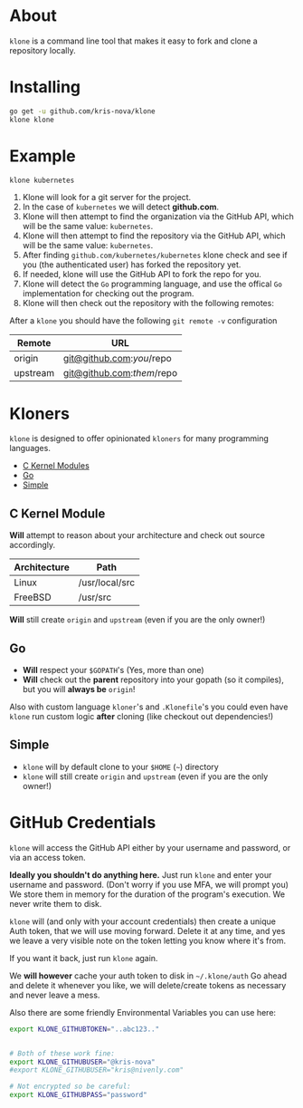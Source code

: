 # About

`klone` is a command line tool that makes it easy to fork and clone a repository locally.

# Installing

```bash
go get -u github.com/kris-nova/klone
klone klone
```

# Example

```bash
klone kubernetes
```

1. Klone will look for a git server for the project.
2. In the case of `kubernetes` we will detect **github.com**.
3. Klone will then attempt to find the organization via the GitHub API, which will be the same value: `kubernetes`.
4. Klone will then attempt to find the repository via the GitHub API, which will be the same value: `kubernetes`.
5. After finding `github.com/kubernetes/kubernetes` klone check and see if you (the authenticated user) has forked the repository yet.
6. If needed, klone will use the GitHub API to fork the repo for you.
7. Klone will detect the `Go` programming language, and use the offical `Go` implementation for checking out the program.
8. Klone will then check out the repository with the following remotes:


After a `klone` you should have the following `git remote -v` configuration

| Remote        | URL                                         |
| ------------- | ------------------------------------------- |
| origin        | git@github.com:$you/$repo                 |
| upstream      | git@github.com:$them/$repo                |

# Kloners

`klone` is designed to offer opinionated `kloners` for many programming languages.

 - [C Kernel Modules](https://github.com/kris-nova/klone#c-kernel-module)
 - [Go](https://github.com/kris-nova/klone#go)
 - [Simple](https://github.com/kris-nova/klone#simple)

## C Kernel Module

 **Will** attempt to reason about your architecture and check out source accordingly.

| Architecture  | Path                                        |
| ------------- | ------------------------------------------- |
| Linux         | /usr/local/src                              |
| FreeBSD       | /usr/src                                    |

**Will** still create `origin` and `upstream` (even if you are the only owner!)

## Go

 - **Will** respect your `$GOPATH`'s (Yes, more than one)
 - **Will** check out the **parent** repository into your gopath (so it compiles), but you will **always be** ``origin``!


Also with custom language `kloner`'s and `.Klonefile`'s you could even have `klone` run custom logic **after** cloning (like checkout out dependencies!)

## Simple

 - `klone` will by default clone to your `$HOME` (`~`) directory
 - `klone` will still create `origin` and `upstream` (even if you are the only owner!)


# GitHub Credentials

`klone` will access the GitHub API either by your username and password, or via an access token.

**Ideally you shouldn't do anything here.**
Just run `klone` and enter your username and password. (Don't worry if you use MFA, we will prompt you)
We store them in memory for the duration of the program's execution.
We never write them to disk.

`klone` will (and only with your account credentials) then create a unique Auth token, that we will use moving forward.
Delete it at any time, and yes we leave a very visible note on the token letting you know where it's from.

If you want it back, just run `klone` again.

We **will however** cache your auth token to disk in `~/.klone/auth`
Go ahead and delete it whenever you like, we will delete/create tokens as necessary and never leave a mess.

Also there are some friendly Environmental Variables you can use here:

```bash
export KLONE_GITHUBTOKEN="..abc123.."
```


```bash

# Both of these work fine:
export KLONE_GITHUBUSER="@kris-nova"
#export KLONE_GITHUBUSER="kris@nivenly.com"

# Not encrypted so be careful:
export KLONE_GITHUBPASS="password"

```